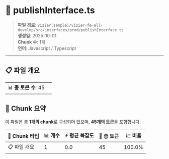 # 📄 publishInterface.ts

> **파일 경로**: `vizier(sample)/vizier-fe-all-develop/src/interfaces/prod/publishInterface.ts`  
> **생성일**: 2025-10-01  
> **Chunk 수**: 1개  
> **언어**: Javascript / Typescript
---


## 📋 파일 개요

| | |
|--|--|
| 📊 **총 토큰 수**: 45 |  |






## 🧩 Chunk 요약

이 파일은 총 **1개의 chunk**로 구성되어 있으며, **45개의 토큰**을 포함합니다.

| 🧩 Chunk 타입 | 📊 개수 | ⚡ 평균 복잡도 | 📝 총 토큰 | 📈 비율 |
|---------------|--------|-------------|----------|--------|
| 📋 파일 개요 | 1 | 0.0 | 45 | 100.0% |

